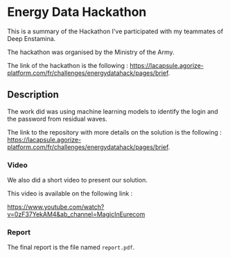 # Energy Data Hackathon 

This is a summary of the Hackathon I've participated with my teammates of Deep Enstamina.

The hackathon was organised by the Ministry of the Army. 

The link of the hackathon is the following : 
https://lacapsule.agorize-platform.com/fr/challenges/energydatahack/pages/brief.

## Description 

The work did was using machine learning models to identify the login and the password from residual waves. 

The link to the repository with more details on the solution is the following : 
https://lacapsule.agorize-platform.com/fr/challenges/energydatahack/pages/brief. 


### Video 

We also did a short video to present our solution. 

This video is available on the following link : 

https://www.youtube.com/watch?v=0zF37YekAM4&ab_channel=MagicInEurecom


### Report 

The final report is the file named `report.pdf`. 



